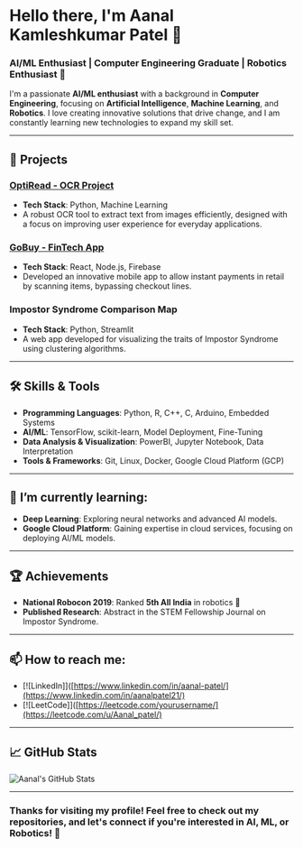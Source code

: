 <!-- Title Section -->
# Hello there, I'm Aanal Kamleshkumar Patel 👋

### AI/ML Enthusiast | Computer Engineering Graduate | Robotics Enthusiast 🤖

I'm a passionate **AI/ML enthusiast** with a background in **Computer Engineering**, focusing on **Artificial Intelligence**, **Machine Learning**, and **Robotics**. I love creating innovative solutions that drive change, and I am constantly learning new technologies to expand my skill set.

---

<!-- Current Projects Section -->
## 🚀 Projects

### **[OptiRead - OCR Project](https://github.com/Aanalpatel99/OptiRead)**
- **Tech Stack**: Python, Machine Learning
- A robust OCR tool to extract text from images efficiently, designed with a focus on improving user experience for everyday applications.

### **[GoBuy - FinTech App](https://github.com/Aanalpatel99/GoBuy)**
- **Tech Stack**: React, Node.js, Firebase
- Developed an innovative mobile app to allow instant payments in retail by scanning items, bypassing checkout lines.

### **Impostor Syndrome Comparison Map**
- **Tech Stack**: Python, Streamlit
- A web app developed for visualizing the traits of Impostor Syndrome using clustering algorithms.

---

<!-- Skills Section -->
## 🛠️ Skills & Tools

- **Programming Languages**: Python, R, C++, C, Arduino, Embedded Systems
- **AI/ML**: TensorFlow, scikit-learn, Model Deployment, Fine-Tuning
- **Data Analysis & Visualization**: PowerBI, Jupyter Notebook, Data Interpretation
- **Tools & Frameworks**: Git, Linux, Docker, Google Cloud Platform (GCP)

---

<!-- Learning Section -->
## 🌱 I’m currently learning:
- **Deep Learning**: Exploring neural networks and advanced AI models.
- **Google Cloud Platform**: Gaining expertise in cloud services, focusing on deploying AI/ML models.

---

<!-- Achievements Section -->
## 🏆 Achievements

- **National Robocon 2019**: Ranked **5th All India** in robotics 🏅
- **Published Research**: Abstract in the STEM Fellowship Journal on Impostor Syndrome.

---

<!-- Contact Section -->
## 📫 How to reach me:
- [![LinkedIn]]([https://www.linkedin.com/in/aanal-patel/](https://www.linkedin.com/in/aanalpatel21/)
- [![LeetCode]]([https://leetcode.com/yourusername/](https://leetcode.com/u/Aanal_patel/)

---

<!-- GitHub Stats Section -->
## 📈 GitHub Stats

![Aanal's GitHub Stats](https://github-readme-stats.vercel.app/api?username=Aanalpatel99&show_icons=true&hide_title=true&count_private=true&hide=prs)

---

<!-- Footer Section -->
### Thanks for visiting my profile! Feel free to check out my repositories, and let's connect if you're interested in AI, ML, or Robotics! 🚀
